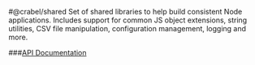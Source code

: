 #@crabel/shared
Set of shared libraries to help build consistent Node applications. Includes support for 
common JS object extensions, string utilities, CSV file manipulation, configuration 
management, logging and more.

###[API Documentation](https://git2.hq.crabel.com/pages/node-common/shared)

